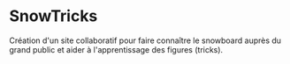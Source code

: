 # SnowTricks
Création d'un site collaboratif pour faire connaître le snowboard auprès du grand public et aider à l'apprentissage des figures (tricks).

